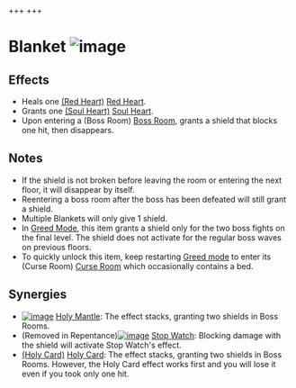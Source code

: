 +++
+++

 # Blanket ![image](/image/Blanket.png) 

Effects
---------


* Heals one [(Red Heart)](/wiki/Red_Heart "Red Heart") [Red Heart](/wiki/Red_Heart "Red Heart").
* Grants one [(Soul Heart)](/wiki/Soul_Heart "Soul Heart") [Soul Heart](/wiki/Soul_Heart "Soul Heart").
* Upon entering a (Boss Room) [Boss Room](/wiki/Boss_Room "Boss Room"), grants a shield that blocks one hit, then disappears.


Notes
-------


* If the shield is not broken before leaving the room or entering the next floor, it will disappear by itself.
* Reentering a boss room after the boss has been defeated will still grant a shield.
* Multiple Blankets will only give 1 shield.
* In [Greed Mode](/wiki/Greed_Mode "Greed Mode"), this item grants a shield only for the two boss fights on the final level. The shield does not activate for the regular boss waves on previous floors.
* To quickly unlock this item, keep restarting [Greed mode](/wiki/Greed_mode "Greed mode") to enter its (Curse Room) [Curse Room](/wiki/Curse_Room "Curse Room") which occasionally contains a bed.


Synergies
-----------


* [![image](/image/Holy_Mantle.png)](/wiki/Holy_Mantle "Holy Mantle") [Holy Mantle](/wiki/Holy_Mantle "Holy Mantle"): The effect stacks, granting two shields in Boss Rooms.
* (Removed in Repentance)[![image](/image/Stop_Watch.png)](/wiki/Stop_Watch "Stop Watch") [Stop Watch](/wiki/Stop_Watch "Stop Watch"): Blocking damage with the shield will activate Stop Watch's effect.
* [(Holy Card)](/wiki/Holy_Card "Holy Card") [Holy Card](/wiki/Holy_Card "Holy Card"): The effect stacks, granting two shields in Boss Rooms. However, the Holy Card effect works first and you will lose it even if you took only one hit.


